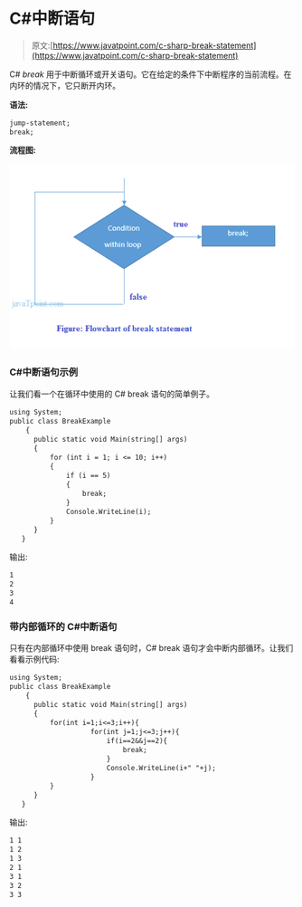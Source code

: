 # C#中断语句

> 原文:[https://www.javatpoint.com/c-sharp-break-statement](https://www.javatpoint.com/c-sharp-break-statement)

C# *break* 用于中断循环或开关语句。它在给定的条件下中断程序的当前流程。在内环的情况下，它只断开内环。

**语法:**

```
jump-statement;  
break; 

```

**流程图:**

![C# break statement flowchart](img/97717d9bb913ad49c95fc3eb53d846de.png)

### C#中断语句示例

让我们看一个在循环中使用的 C# break 语句的简单例子。

```
using System;
public class BreakExample
    {
      public static void Main(string[] args)
      {
          for (int i = 1; i <= 10; i++)
          {
              if (i == 5)
              {
                  break;
              }
              Console.WriteLine(i);
          }
      }
   }

```

输出:

```
1
2
3
4

```

### 带内部循环的 C#中断语句

只有在内部循环中使用 break 语句时，C# break 语句才会中断内部循环。让我们看看示例代码:

```
using System;
public class BreakExample
    {
      public static void Main(string[] args)
      {
          for(int i=1;i<=3;i++){    
                    for(int j=1;j<=3;j++){    
                        if(i==2&&j==2){    
                            break;    
                        }    
                        Console.WriteLine(i+" "+j);    
                    }    
          }    
      }
   }

```

输出:

```
1 1
1 2
1 3
2 1
3 1
3 2
3 3

```